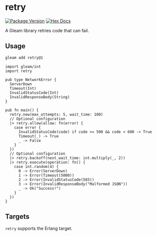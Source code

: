 # retry

[![Package Version](https://img.shields.io/hexpm/v/retry)](https://hex.pm/packages/retry)
[![Hex Docs](https://img.shields.io/badge/hex-docs-ffaff3)](https://hexdocs.pm/retry/)

A Gleam library retries code that can fail.

## Usage

```sh
gleam add retry@1
```

```gleam
import gleam/int
import retry

pub type NetworkError {
  ServerDown
  Timeout(Int)
  InvalidStatusCode(Int)
  InvalidResponseBody(String)
}

pub fn main() {
  retry.new(max_attempts: 5, wait_time: 100)
  // Optional configuration
  |> retry.allow(allow: fn(error) {
    case error {
      InvalidStatusCode(code) if code >= 500 && code < 600 -> True
      Timeout(_) -> True
      _ -> False
    }
  })
  // Optional configuration
  |> retry.backoff(next_wait_time: int.multiply(_, 2))
  |> retry.execute(operation: fn() {
    case int.random(4) {
      0 -> Error(ServerDown)
      1 -> Error(Timeout(5000))
      2 -> Error(InvalidStatusCode(503))
      3 -> Error(InvalidResponseBody("Malformed JSON"))
      _ -> Ok("Success!")
    }
  })
}
```

## Targets

`retry` supports the Erlang target.
